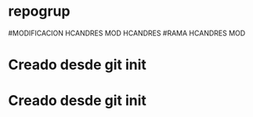 # repogrup
#MODIFICACION HCANDRES
MOD HCANDRES
#RAMA HCANDRES MOD
# Creado desde git init
# Creado desde git init
